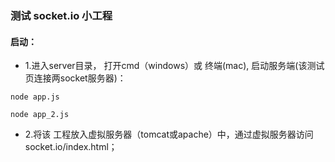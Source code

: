 ### 测试 socket.io 小工程

#### 启动：
* 1.进入server目录， 打开cmd（windows）或 终端(mac), 启动服务端(该测试页连接两socket服务器)： 
 ```
node app.js
 ``` 
  ```
node app_2.js
 ```
* 2.将该 工程放入虚拟服务器（tomcat或apache）中，通过虚拟服务器访问socket.io/index.html；
